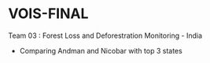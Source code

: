 # VOIS-FINAL
Team 03 : Forest Loss and Deforestration Monitoring - India
<img href="https://images.pexels.com/photos/1125776/pexels-photo-1125776.jpeg?cs=srgb&dl=forest-grass-green-1125776.jpg&fm=jpg"/>

- Comparing Andman and Nicobar with top 3 states

